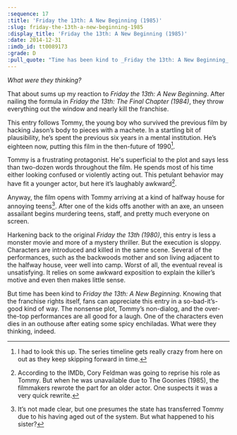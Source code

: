 ```yaml
---
:sequence: 17
:title: 'Friday the 13th: A New Beginning (1985)'
:slug: friday-the-13th-a-new-beginning-1985
:display_title: 'Friday the 13th: A New Beginning (1985)'
:date: 2014-12-31
:imdb_id: tt0089173
:grade: D
:pull_quote: "Time has been kind to _Friday the 13th: A New Beginning_. Knowing that the franchise rights itself, fans can appreciate this entry in a so-bad-it’s-good kind of way."
---
```

_What were they thinking?_

That about sums up my reaction to _Friday the 13th: A New Beginning_. After nailing the formula in _Friday the 13th: The Final Chapter (1984)_, they throw everything out the window and nearly kill the franchise.

This entry follows Tommy, the young boy who survived the previous film by hacking Jason’s body to pieces with a machete. In a startling bit of plausibility, he’s spent the previous six years in a mental institution. He’s eighteen now, putting this film in the then-future of 1990[^1].

Tommy is a frustrating protagonist. He's superficial to the plot and says less than two-dozen words throughout the film. He spends most of his time either looking confused or violently acting out. This petulant behavior may have fit a younger actor, but here it’s laughably awkward[^2].

Anyway, the film opens with Tommy arriving at a kind of halfway house for annoying teens[^3]. After one of the kids offs another with an axe, an unseen assailant begins murdering teens, staff, and pretty much everyone on screen.

Harkening back to the original  _Friday the 13th (1980)_, this entry is less a monster movie and more of a mystery thriller. But the execution is sloppy. Characters are introduced and killed in the same scene. Several of the performances, such as the backwoods mother and son living adjacent to the halfway house, veer well into camp. Worst of all, the eventual reveal is unsatisfying. It relies on some awkward exposition to explain the killer’s motive and even then makes little sense.

But time has been kind to _Friday the 13th: A New Beginning_. Knowing that the franchise rights itself, fans can appreciate this entry in a so-bad-it’s-good kind of way. The nonsense plot, Tommy’s non-dialog, and the over-the-top performances are all good for a laugh. One of the characters even dies in an outhouse after eating some spicy enchiladas. What were they thinking, indeed.

[^1]: I had to look this up. The series timeline gets really crazy from here on out as they keep skipping forward in time.

[^2]: According to the IMDb, Cory Feldman was going to reprise his role as Tommy. But when he was unavailable due to The Goonies (1985), the filmmakers rewrote the part for an older actor. One suspects it was a very quick rewrite.

[^3]: It’s not made clear, but one presumes the state has transferred Tommy due to his having aged out of the system. But what happened to his sister?

